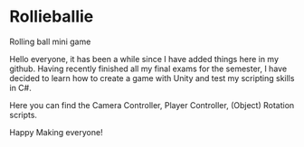 # Rollieballie
Rolling ball mini game

Hello everyone, it has been a while since I have added things here in my github. Having recently finished all my final exams for the semester, I have decided to learn how to create a game with Unity and test my scripting skills in C#.

Here you can find the Camera Controller, Player Controller, (Object) Rotation scripts.

Happy Making everyone!
